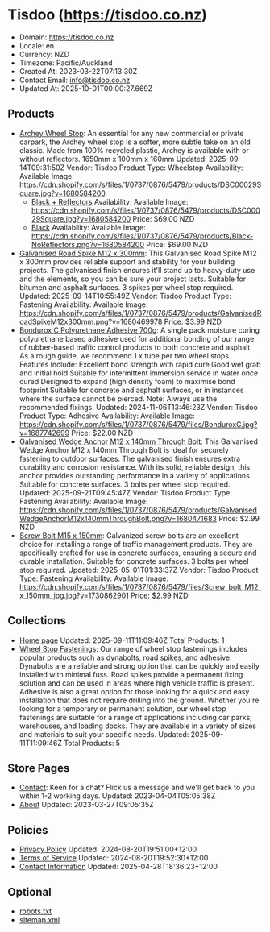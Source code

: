 # Tisdoo (https://tisdoo.co.nz)

- Domain: https://tisdoo.co.nz
- Locale: en
- Currency: NZD
- Timezone: Pacific/Auckland
- Created At: 2023-03-22T07:13:30Z
- Contact Email: info@tisdoo.co.nz
- Updated At: 2025-10-01T00:00:27.669Z

## Products

- [Archey Wheel Stop](https://tisdoo.co.nz/products/archey-wheel-stop): An essential for any new commercial or private carpark, the Archey wheel stop is a softer, more subtle take on an old classic. Made from 100% recycled plastic, Archey is available with or without reflectors. 1650mm x 100mm x 160mm
  Updated: 2025-09-14T09:31:50Z
  Vendor: Tisdoo
  Product Type: Wheelstop
  Availability: Available
  Image: https://cdn.shopify.com/s/files/1/0737/0876/5479/products/DSC00029Square.jpg?v=1680584200
  - [Black + Reflectors](https://tisdoo.co.nz/products/archey-wheel-stop?variant=44687366553895)
    Availability: Available
    Image: https://cdn.shopify.com/s/files/1/0737/0876/5479/products/DSC00029Square.jpg?v=1680584200
    Price: $69.00 NZD
  - [Black](https://tisdoo.co.nz/products/archey-wheel-stop?variant=44687366521127)
    Availability: Available
    Image: https://cdn.shopify.com/s/files/1/0737/0876/5479/products/Black-NoReflectors.png?v=1680584200
    Price: $69.00 NZD
- [Galvanised Road Spike M12 x 300mm](https://tisdoo.co.nz/products/galvanised-road-spike-m12-x-300mm): This Galvanised Road Spike M12 x 300mm provides reliable support and stability for your building projects. The galvanised finish ensures it'll stand up to heavy-duty use and the elements, so you can be sure your project lasts. Suitable for bitumen and asphalt surfaces. 3 spikes per wheel stop required.
  Updated: 2025-09-14T10:55:49Z
  Vendor: Tisdoo
  Product Type: Fastening
  Availability: Available
  Image: https://cdn.shopify.com/s/files/1/0737/0876/5479/products/GalvanisedRoadSpikeM12x300mm.png?v=1680469978
  Price: $3.99 NZD
- [Bondurox C Polyurethane Adhesive 700g](https://tisdoo.co.nz/products/bondurox-super-c-polyurethane-adhesive-600g): A single pack moisture curing polyurethane based adhesive used for additional bonding of our range of rubber-based traffic control products to both concrete and asphalt. As a rough guide, we recommend 1 x tube per two wheel stops. Features Include: Excellent bond strength with rapid cure Good wet grab and initial hold Suitable for intermittent immersion service in water once cured Designed to expand (high density foam) to maximise bond footprint Suitable for concrete and asphalt surfaces, or in instances where the surface cannot be pierced. Note: Always use the recommended fixings.
  Updated: 2024-11-06T13:46:23Z
  Vendor: Tisdoo
  Product Type: Adhesive
  Availability: Available
  Image: https://cdn.shopify.com/s/files/1/0737/0876/5479/files/BonduroxC.jpg?v=1687742699
  Price: $22.00 NZD
- [Galvanised Wedge Anchor M12 x 140mm Through Bolt](https://tisdoo.co.nz/products/galvanised-wedge-anchor-m12-x-140mm-through-bolt): This Galvanised Wedge Anchor M12 x 140mm Through Bolt is ideal for securely fastening to outdoor surfaces. The galvanised finish ensures extra durability and corrosion resistance. With its solid, reliable design, this anchor provides outstanding performance in a variety of applications. Suitable for concrete surfaces. 3 bolts per wheel stop required.
  Updated: 2025-09-21T09:45:47Z
  Vendor: Tisdoo
  Product Type: Fastening
  Availability: Available
  Image: https://cdn.shopify.com/s/files/1/0737/0876/5479/products/GalvanisedWedgeAnchorM12x140mmThroughBolt.png?v=1680471683
  Price: $2.99 NZD
- [Screw Bolt M15 x 150mm](https://tisdoo.co.nz/products/screw-bolt-m15-x-150mm): Galvanized screw bolts are an excellent choice for installing a range of traffic management products. They are specifically crafted for use in concrete surfaces, ensuring a secure and durable installation. Suitable for concrete surfaces. 3 bolts per wheel stop required.
  Updated: 2025-05-01T01:33:37Z
  Vendor: Tisdoo
  Product Type: Fastening
  Availability: Available
  Image: https://cdn.shopify.com/s/files/1/0737/0876/5479/files/Screw_bolt_M12_x_150mm_jpg.jpg?v=1730862901
  Price: $2.99 NZD

## Collections

- [Home page](https://tisdoo.co.nz/collections/frontpage)
  Updated: 2025-09-11T11:09:46Z
  Total Products: 1
- [Wheel Stop Fastenings](https://tisdoo.co.nz/collections/wheelstop-fastenings): Our range of wheel stop fastenings includes popular products such as dynabolts, road spikes, and adhesive. Dynabolts are a reliable and strong option that can be quickly and easily installed with minimal fuss. Road spikes provide a permanent fixing solution and can be used in areas where high vehicle traffic is present. Adhesive is also a great option for those looking for a quick and easy installation that does not require drilling into the ground. Whether you're looking for a temporary or permanent solution, our wheel stop fastenings are suitable for a range of applications including car parks, warehouses, and loading docks. They are available in a variety of sizes and materials to suit your specific needs.
  Updated: 2025-09-11T11:09:46Z
  Total Products: 5

## Store Pages

- [Contact](https://tisdoo.co.nz/pages/contact): Keen for a chat? Flick us a message and we'll get back to you within 1-2 working days.
  Updated: 2023-04-04T05:05:38Z
- [About](https://tisdoo.co.nz/pages/about)
  Updated: 2023-03-27T09:05:35Z

## Policies

- [Privacy Policy](https://tisdoo.co.nz/policies/privacy-policy)
  Updated: 2024-08-20T19:51:00+12:00
- [Terms of Service](https://tisdoo.co.nz/policies/terms-of-service)
  Updated: 2024-08-20T19:52:30+12:00
- [Contact Information](https://tisdoo.co.nz/policies/contact-information)
  Updated: 2025-04-28T18:36:23+12:00

## Optional

- [robots.txt](https://tisdoo.co.nz/robots.txt)
- [sitemap.xml](https://tisdoo.co.nz/sitemap.xml)
